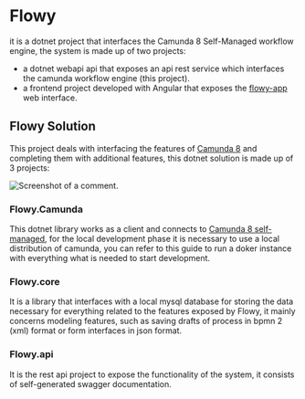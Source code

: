 # Flowy

it is a dotnet project that interfaces the Camunda 8 Self-Managed workflow engine, the system is made up of two projects:
- a dotnet webapi api that exposes an api rest service which interfaces the camunda workflow engine (this project).
- a frontend project developed with Angular that exposes the [flowy-app](https://github.com/rmacellaro/flowy-app) web interface.

## Flowy Solution
This project deals with interfacing the features of [Camunda 8](https://camunda.com/) and completing them with additional features, this dotnet solution is made up of 3 projects:

![Screenshot of a comment.](https://raw.githubusercontent.com/rmacellaro/flowy-solution/master/Documentation/swagger.jpg)

### Flowy.Camunda

This dotnet library works as a client and connects to [Camunda 8 self-managed](https://docs.camunda.io/docs/self-managed/about-self-managed/), for the local development phase it is necessary to use a local distribution of camunda, you can refer to this guide to run a doker instance with everything what is needed to start development.

### Flowy.core

It is a library that interfaces with a local mysql database for storing the data necessary for everything related to the features exposed by Flowy, it mainly concerns modeling features, such as saving drafts of process in bpmn 2 (xml) format or form interfaces in json format.

### Flowy.api
It is the rest api project to expose the functionality of the system, it consists of self-generated swagger documentation.
